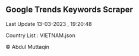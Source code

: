 

## Google Trends Keywords Scraper 
 
Last Update 13-03-2023 , 19:20:48

Country List :
VIETNAM.json



© Abdul Muttaqin 
